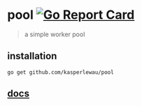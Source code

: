 # pool [![Go Report Card](https://goreportcard.com/badge/github.com/kasperlewau/pool)](https://goreportcard.com/report/github.com/kasperlewau/pool)
> a simple worker pool

## installation
```
go get github.com/kasperlewau/pool
```

## [docs](godoc.org/github.com/kasperlewau/pool)

